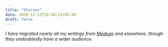 ```yaml
---
title: "Stories"
date: 2020-12-12T20:58:13+05:30
draft: false
---
```


_I have migrated nearly all my writings from [Medium](https://medium.com/@pratu16x7) and elsewhere, though they undoubtedly have a wider audience._

